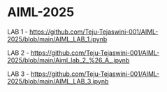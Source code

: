 # AIML-2025
LAB 1 - https://github.com/Teju-Tejaswini-001/AIML-2025/blob/main/AIML_LAB_1.ipynb


LAB 2 - https://github.com/Teju-Tejaswini-001/AIML-2025/blob/main/Aiml_lab_2_%26_A_.ipynb


LAB 3 - https://github.com/Teju-Tejaswini-001/AIML-2025/blob/main/AIML_LAB_3.ipynb
